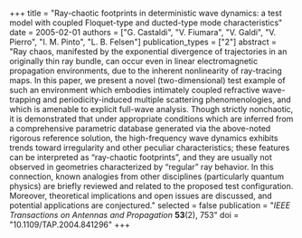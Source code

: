 +++
title = "Ray-chaotic footprints in deterministic wave dynamics: a test model with coupled Floquet-type and ducted-type mode characteristics"
date = 2005-02-01
authors = ["G. Castaldi", "V. Fiumara", "V. Galdi", "V. Pierro", "I. M. Pinto", "L. B. Felsen"]
publication_types = ["2"]
abstract = "Ray chaos, manifested by the exponential divergence of trajectories in an originally thin ray bundle, can occur even in linear electromagnetic propagation environments, due to the inherent nonlinearity of ray-tracing maps. In this paper, we present a novel (two-dimensional) test example of such an environment which embodies intimately coupled refractive wave-trapping and periodicity-induced multiple scattering phenomenologies, and which is amenable to explicit full-wave analysis. Though strictly nonchaotic, it is demonstrated that under appropriate conditions which are inferred from a comprehensive parametric database generated via the above-noted rigorous reference solution, the high-frequency wave dynamics exhibits trends toward irregularity and other peculiar characteristics; these features can be interpreted as “ray-chaotic footprints”, and they are usually not observed in geometries characterized by “regular” ray behavior. In this connection, known analogies from other disciplines (particularly quantum physics) are briefly reviewed and related to the proposed test configuration. Moreover, theoretical implications and open issues are discussed, and potential applications are conjectured."
selected = false
publication = "*IEEE Transactions on Antennas and Propagation* **53**(2), 753"
doi = "10.1109/TAP.2004.841296"
+++
